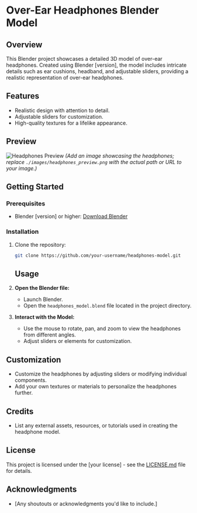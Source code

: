 
# Over-Ear Headphones Blender Model

## Overview

This Blender project showcases a detailed 3D model of over-ear headphones. Created using Blender [version], the model includes intricate details such as ear cushions, headband, and adjustable sliders, providing a realistic representation of over-ear headphones.

## Features

- Realistic design with attention to detail.
- Adjustable sliders for customization.
- High-quality textures for a lifelike appearance.

## Preview

![Headphones Preview](./images/headphones_preview.png)
*(Add an image showcasing the headphones; replace `./images/headphones_preview.png` with the actual path or URL to your image.)*

## Getting Started

### Prerequisites

- Blender [version] or higher: [Download Blender](https://www.blender.org/download/)

### Installation

1. Clone the repository:

   ```bash
   git clone https://github.com/your-username/headphones-model.git
   ```
   ## Usage

1. **Open the Blender file:**
   - Launch Blender.
   - Open the `headphones_model.blend` file located in the project directory.

2. **Interact with the Model:**
   - Use the mouse to rotate, pan, and zoom to view the headphones from different angles.
   - Adjust sliders or elements for customization.

## Customization

- Customize the headphones by adjusting sliders or modifying individual components.
- Add your own textures or materials to personalize the headphones further.

## Credits

- List any external assets, resources, or tutorials used in creating the headphone model.

## License

This project is licensed under the [your license] - see the [LICENSE.md](LICENSE.md) file for details.

## Acknowledgments

- [Any shoutouts or acknowledgments you'd like to include.]
